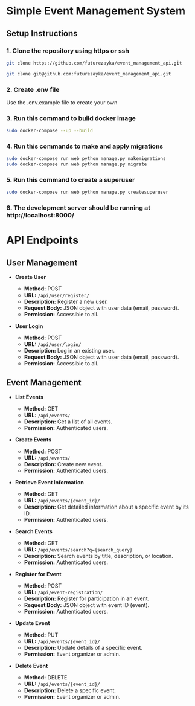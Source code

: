 # Simple Event Management System
## Setup Instructions

### 1. Clone the repository using https or ssh

```bash
git clone https://github.com/futurezayka/event_management_api.git

git clone git@github.com:futurezayka/event_management_api.git
```
### 2. Create .env file
  Use the .env.example file to create your own

### 3. Run this command to build docker image
```bash
sudo docker-compose --up --build
```

### 4. Run this commands to make and apply migrations
```bash
sudo docker-compose run web python manage.py makemigrations
sudo docker-compose run web python manage.py migrate
```

### 5. Run this command to create a superuser
```bash
sudo docker-compose run web python manage.py createsuperuser
```
### 6. The development server should be running at http://localhost:8000/

# API Endpoints

## User Management

- **Create User**
  - **Method:** POST
  - **URL:** `/api/user/register/`
  - **Description:** Register a new user.
  - **Request Body:** JSON object with user data (email, password).
  - **Permission:** Accessible to all.

- **User Login**
  - **Method:** POST
  - **URL:** `/api/user/login/`
  - **Description:** Log in an existing user.
  - **Request Body:** JSON object with user data (email, password).
  - **Permission:** Accessible to all.

## Event Management

- **List Events**
  - **Method:** GET
  - **URL:** `/api/events/`
  - **Description:** Get a list of all events.
  - **Permission:** Authenticated users.
    
- **Сreate Events**
  - **Method:** POST
  - **URL:** `/api/events/`
  - **Description:** Create new event.
  - **Permission:** Authenticated users.
    
- **Retrieve Event Information**
  - **Method:** GET
  - **URL:** `/api/events/{event_id}/`
  - **Description:** Get detailed information about a specific event by its ID.
  - **Permission:** Authenticated users.

- **Search Events**
  - **Method:** GET
  - **URL:** `/api/events/search?q={search_query}`
  - **Description:** Search events by title, description, or location.
  - **Permission:** Authenticated users.

- **Register for Event**
  - **Method:** POST
  - **URL:** `/api/event-registration/`
  - **Description:** Register for participation in an event.
  - **Request Body:** JSON object with event ID (event).
  - **Permission:** Authenticated users.

- **Update Event**
  - **Method:** PUT
  - **URL:** `/api/events/{event_id}/`
  - **Description:** Update details of a specific event.
  - **Permission:** Event organizer or admin.

- **Delete Event**
  - **Method:** DELETE
  - **URL:** `/api/events/{event_id}/`
  - **Description:** Delete a specific event.
  - **Permission:** Event organizer or admin.
